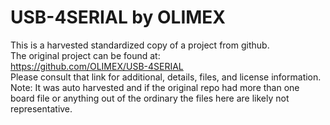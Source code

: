 
# USB-4SERIAL by OLIMEX  
This is a harvested standardized copy of a project from github.  
The original project can be found at:  
https://github.com/OLIMEX/USB-4SERIAL  
Please consult that link for additional, details, files, and license information.  
Note: It was auto harvested and if the original repo had more than one board file or anything out of the ordinary the files here are likely not representative.  
    